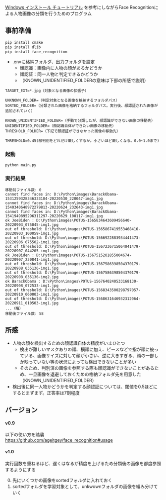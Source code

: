 [Windows インストール チュートリアル](https://github.com/ageitgey/face_recognition/issues/175) を参考にしながらFace Recognitionによる人物画像の分類を行うためのプログラム  

## 事前準備
```bash
pip install cmake
pip install dlib
pip install face_recognition
```
* .envに格納フォルダ、出力フォルダを設定  
  * 顔認識：画像内に人物の顔があるかどうか  
  * 顔認証：同一人物と判定できるかどうか
  * （KNOWN_UNIDENTIFIED_FOLDERの意味は下部の所感で説明）
```text
TARGET_EXT=*.jpg（対象となる画像の拡張子）

UNKNOWN_FOLDER=（判定対象となる画像を格納するフォルダパス）
SORTED_FOLDER=（分類された画像を格納するフォルダパス。実行後、顔認証された画像が追加されていく）

KNOWN_UNIDENTIFIED_FOLDER=（手動で分類したが、顔認識ができない画像の移動先）
UNIDENTIFIED_FOLDER=（顔認識自体ができたい画像の移動先）
THRESHOLD_FOLDER=（下記で顔認証ができなかった画像の移動先）

THRESHOLD=0.45(顔判別をどれだけ厳しくするか。小さいほど厳しくなる。0.0~1.0まで)
```
### 起動
```
python main.py
```
### 実行結果
```
移動前ファイル数: 0
cannot find faces in: D:\Python\images\BarackObama-1531259328346333184-20220530_220047-img1.jpg
cannot find faces in: D:\Python\images\BarackObama-1540340648972279813-20220624_232643-img1.jpg
cannot find faces in: D:\Python\images\BarackObama-1541949895296311297-20220629_100117-img1.jpg
ok JoeBiden : D:\Python\images\POTUS-1565834643609456640-20220903_075045-img1.jpg
out of threshold: D:\Python\images\POTUS-1565867419553468416-20220903_100059-img1.jpg
out of threshold: D:\Python\images\POTUS-1566922883934441473-20220906_075502-img1.jpg
out of threshold: D:\Python\images\POTUS-1567236715064041479-20220907_044205-img1.jpg
ok JoeBiden : D:\Python\images\POTUS-1567515201855004674-20220907_230841-img1.jpg
out of threshold: D:\Python\images\POTUS-1567586398504370179-20220908_035136-img1.jpg
out of threshold: D:\Python\images\POTUS-1567586398504370179-20220908_035136-img2.jpg
ok BarackObama : D:\Python\images\POTUS-1567640240533168130-20220908_072533-img1.jpg
out of threshold: D:\Python\images\POTUS-1568343500298797057-20220910_060003-img1.jpg
out of threshold: D:\Python\images\POTUS-1568631646932312064-20220911_010503-img1.jpg
...（略）
移動後ファイル数: 58
```

## 所感
* 人物の顔を検出するための顔認識自体の精度がいまひとつ
  * 検出が難しいマスクありの顔、横顔に加え、ピースなどで指が顔に被っている、画像サイズに対して顔が小さい、逆に大きすぎる、顔の一部しか映っていない等の状況によっても検出できないことが多い
  * そのため、判別済の画像を参照する際も顔認識ができないことがあるため、一旦画像を退避しておくための格納フォルダ先を用意した（KNOWN_UNIDENTIFIED_FOLDER）
* 検出後に同一人物かどうかを判定する顔認証については、閾値を0.5ほどにするとまずまず。正答率は7割程度

## バージョン
#### v0.9
以下の使い方を踏襲  
https://github.com/ageitgey/face_recognition#usage

#### v1.0
実行回数を重ねるほど、遅くはなるが精度を上げるため分類後の画像を都度参照するようにする  

0. 先にいくつかの画像をsortedフォルダに入れておく
1. sortedフォルダを学習対象として、unkwownフォルダの画像を組み分けていく
